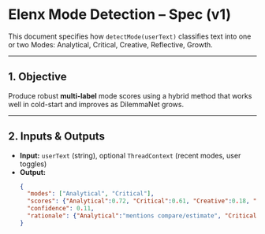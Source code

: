 # Elenx Mode Detection – Spec (v1)

This document specifies how `detectMode(userText)` classifies text into one or two Modes: Analytical, Critical, Creative, Reflective, Growth.

---

## 1. Objective
Produce robust **multi-label** mode scores using a hybrid method that works well in cold-start and improves as DilemmaNet grows.

---

## 2. Inputs & Outputs
- **Input:** `userText` (string), optional `ThreadContext` (recent modes, user toggles)
- **Output:**
  ```json
  {
    "modes": ["Analytical", "Critical"],
    "scores": {"Analytical":0.72, "Critical":0.61, "Creative":0.18, "Reflective":0.12, "Growth":0.22},
    "confidence": 0.11,
    "rationale": {"Analytical":"mentions compare/estimate", "Critical":"flags risk/assumption"}
  }
